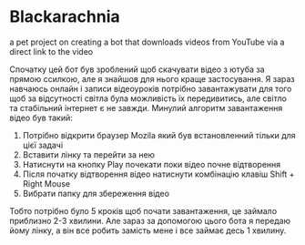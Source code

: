 # Blackarachnia
a pet project on creating a bot that downloads videos from YouTube via a direct link to the video

Спочатку цей бот був зроблений щоб скачувати відео з ютуба за прямою ссилкою, але я знайшов для нього краще застосування.
Я зараз навчаюсь онлайн і записи відеоуроків потрібно завантажувати для того щоб за відсутності світла була можливість їх передивитись, 
але світло та стабільний інтернет є не завжди.
Минулий алгоритм завантаження відео був такий:
1. Потрібно відкрити браузер Mozila який був встановленний тільки для цієї задачі
2. Вставити лінку та перейти за нею
3. Натиснути на кнопку Play почекати поки відео почне відтворення 
4. Після початку відтворення відео натиснути комбінацію клавіш Shift + Right Mouse
5. Вибрати папку для збереження відео

Тобто потрібно було 5 кроків щоб почати завантаження, це займало приблизно 2-3 хвилини.
Але зараз за допомогою цього бота я передаю йому лінку, а він все робить замість мене і все займає десь 1 хвилину.
